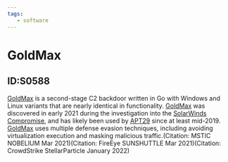 ```yaml
---
tags:
   - software
---
```

# GoldMax
## ID:S0588
[GoldMax](software/S0588) is a second-stage C2 backdoor written in Go with Windows and Linux variants that are nearly identical in functionality. [GoldMax](software/S0588) was discovered in early 2021 during the investigation into the [SolarWinds Compromise](campaigns/C0024), and has likely been used by [APT29](groups/G0016) since at least mid-2019. [GoldMax](software/S0588) uses multiple defense evasion techniques, including avoiding virtualization execution and masking malicious traffic.(Citation: MSTIC NOBELIUM Mar 2021)(Citation: FireEye SUNSHUTTLE Mar 2021)(Citation: CrowdStrike StellarParticle January 2022)

